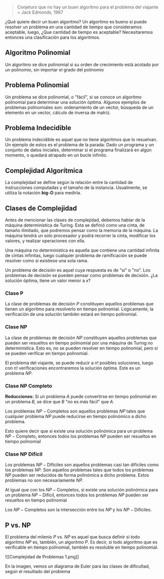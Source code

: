 > Conjeturo que no hay un buen algoritmo para el problema del viajante ~ Jack Edmonds, 1967

¿Qué quiere decir un buen algoritmo? Un algoritmo es bueno si puede resolver un problema en una cantidad de tiempo que consideramos aceptable, luego, ¿Que cantidad de tiempo es aceptable? Necesitaremos entonces una clasificación para los algoritmos.

## Algoritmo Polinomial

Un algoritmo se dice polinomial si su orden de crecimiento está acotado por un polinomio, sin importar el grado del polinomio

## Problema Polinomial

Un problema se dice polinomial, o "fácil", si se conoce un algoritmo polinomial para determinar una solución óptima. Algunos ejemplos de problemas polinomiales son: ordenamiento de un vector, búsqueda de un elemento en un vector, cálculo de inversa de matriz.

## Problema Indecidible

Un problema indecidible es aquel que no tiene algoritmos que lo resuelvan. Un ejemplo de estos es el problema de la parada: Dado un programa y un conjunto de datos iniciales, determinar si el programa finalizará en algún momento, o quedará atrapado en un bucle infinito.

## Complejidad Algorítmica

La complejidad se define según la relación entre la cantidad de instrucciones computadas y el tamaño de la instancia. Usualmente, se utiliza la notación **big-O** para medirla.

## Clases de Complejidad

Antes de mencionar las clases de complejidad, debemos hablar de la máquina determinística de Turing. Esta se definió como una cinta, de tamaño ilimitado, que podremos pensar como la memoria de la máquina. La máquina tendrá un solo procesador y podrá recorrer la cinta, modificar los valores, y realizar operaciones con ella.

Una máquina no determinística es aquella que contiene una cantidad infinita de cintas infinitas, luego cualquier problema de ramificación se puede resolver como si existiese una sola rama.

Un problema de decisión es aquel cuya respuesta es de "si" o "no". Los problemas de decisión se pueden pensar como problemas de decisión. ¿La solución óptima, tiene un valor menor a $x$?

### Clase P

La clase de problemas de decisión $P$ constituyen aquellos problemas que tienen un algoritmo para resolverlo en tiempo polinomial. Lógicamente, la verificación de una solución también estará en tiempo polinomial.

### Clase NP

La clase de problemas de decisión $NP$ constituyen aquellos problemas que pueden ser resueltos en tiempo polinomial por una máquina de Turing no determinística. Esto es, no se pueden resolver en tiempo polinomial, pero sí se pueden verificar en tiempo polinomial.

El problema del viajante, se puede reducir a $n!$ posibles soluciones, luego con $n!$ verificaciones encontraremos la solución óptima. Este es un problema $NP$.

### Clase NP Completo

**Reducciones:** Si un problema $A$ puede convertirse en tiempo polinomial en un problema $B$, se dice que $B$ "no es más fácil" que $A$.

Los problemas $NP{-}\text{Completos}$ son aquellos problemas $NP$ tales que cualquier problema $NP$ puede reducirse en tiempo polinómico a dicho problema.

Esto quiere decir que si existe una solución polinómica para un problema $NP{-}\text{Completo}$, entonces todos los problemas $NP$ pueden ser resueltos en tiempo polinomial

### Clase NP Difícil

Los problemas $NP{-}\text{Dificiles}$ son aquellos problemas casi tan difíciles como los problemas $NP$. Son aquellos problemas tales que todos los problemas $NP$ pueden ser reducidos de forma polinómica a dicho problema. Estos problemas no son necesariamente $NP$.

Al igual que con los $NP{-}\text{Completos}$, si existe una solución polinómica para un problema $NP{-}\text{Dificil}$, entonces todos los problemas $NP$ pueden ser resueltos en tiempo polinomial

Los $NP{-}\text{Completos}$ son la intersección entre los $NP$ y los $NP{-}\text{Dificiles}$.

## P vs. NP

El problema del milenio $P$ vs. $NP$ es aquel que busca definir si todo algoritmo $NP$ es, también, un algoritmo $P$. Es decir, si todo algoritmo que es verificable en tiempo polinomial, también es resoluble en tiempo polinomial.

![[Complejidad de Problemas 1.png]]

En la imagen, vemos un diagrama de Euler para las clases de dificultad, según el resultado del problema

